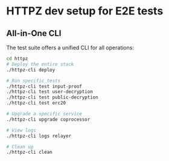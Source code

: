 # HTTPZ dev setup for E2E tests

## All-in-One CLI

The test suite offers a unified CLI for all operations:

```sh
cd httpz
# Deploy the entire stack
./httpz-cli deploy

# Run specific tests
./httpz-cli test input-proof
./httpz-cli test user-decryption
./httpz-cli test public-decryption
./httpz-cli test erc20

# Upgrade a specific service
./httpz-cli upgrade coprocessor

# View logs
./httpz-cli logs relayer

# Clean up
./httpz-cli clean
